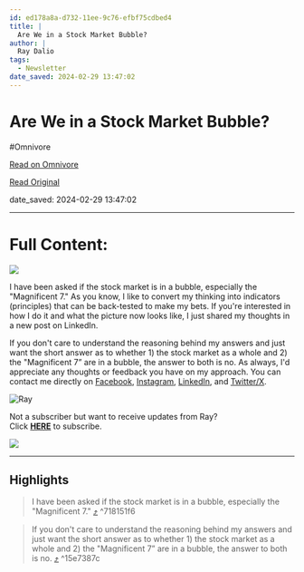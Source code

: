 ```yaml
---
id: ed178a8a-d732-11ee-9c76-efbf75cdbed4
title: |
  Are We in a Stock Market Bubble?
author: |
  Ray Dalio
tags:
  - Newsletter
date_saved: 2024-02-29 13:47:02
---
```


# Are We in a Stock Market Bubble?
#Omnivore

[Read on Omnivore](https://omnivore.app/me/are-we-in-a-stock-market-bubble-18df630fcbd)

[Read Original](https://omnivore.app/no_url?q=21ca9fd1-0ca0-4081-bbda-8e7e50981e87)

date_saved: 2024-02-29 13:47:02


--- 

# Full Content: 

[ ![](https://proxy-prod.omnivore-image-cache.app/564x0,smkE2Bk9zpge7dOMv75azpzUloTuQBPZYjNrhoLAK4iQ/https://mcusercontent.com/f817138263fa3d3dec4ad231d/images/14639798-2141-e9bd-0703-a29893c9ffba.png) ](https://principles.us13.list-manage.com/track/click?u=f817138263fa3d3dec4ad231d&id=d11297498a&e=bc6bf78208) 

I have been asked if the stock market is in a bubble, especially the "Magnificent 7." As you know, I like to convert my thinking into indicators (principles) that can be back-tested to make my bets. If you're interested in how I do it and what the picture now looks like, I just shared my thoughts in a new post on LinkedIn.

If you don't care to understand the reasoning behind my answers and just want the short answer as to whether 1) the stock market as a whole and 2) the "Magnificent 7” are in a bubble, the answer to both is no. As always, I'd appreciate any thoughts or feedback you have on my approach. You can contact me directly on [Facebook](https://principles.us13.list-manage.com/track/click?u=f817138263fa3d3dec4ad231d&id=ecbb8ad3c5&e=bc6bf78208), [Instagram](https://principles.us13.list-manage.com/track/click?u=f817138263fa3d3dec4ad231d&id=30556ed41b&e=bc6bf78208), [LinkedIn](https://principles.us13.list-manage.com/track/click?u=f817138263fa3d3dec4ad231d&id=257fc69393&e=bc6bf78208), and [Twitter/X](https://principles.us13.list-manage.com/track/click?u=f817138263fa3d3dec4ad231d&id=1cc2141978&e=bc6bf78208).

![Ray](https://proxy-prod.omnivore-image-cache.app/35x60,sBV54qAhXAAW1065aNdmAzI3A7ZOhHvyCszJt5Wvygqs/https://gallery.mailchimp.com/f817138263fa3d3dec4ad231d/images/421ebd35-2b83-4032-8d52-869abf3d9f92.png)

Not a subscriber but want to receive updates from Ray?  
Click [**HERE**](https://principles.us13.list-manage.com/subscribe?u=f817138263fa3d3dec4ad231d&id=08ee8ce394) to subscribe.

![](https://proxy-prod.omnivore-image-cache.app/120x0,sHGcLRJWnt7f0MXjVwaOrK6Ci-HS41ScUZZG1MEzPk8k/https://gallery.mailchimp.com/f817138263fa3d3dec4ad231d/images/b2631a62-d79a-4605-8484-828fa0ce4981.png) 

---

## Highlights

> I have been asked if the stock market is in a bubble, especially the "Magnificent 7." [⤴️](https://omnivore.app/me/are-we-in-a-stock-market-bubble-18df630fcbd#718151f6-25ec-4299-805a-b7278ea9efff)  ^718151f6

> If you don't care to understand the reasoning behind my answers and just want the short answer as to whether 1) the stock market as a whole and 2) the "Magnificent 7” are in a bubble, the answer to both is no. [⤴️](https://omnivore.app/me/are-we-in-a-stock-market-bubble-18df630fcbd#15e7387c-77b9-4d10-90ce-7d2d5316cc34)  ^15e7387c

